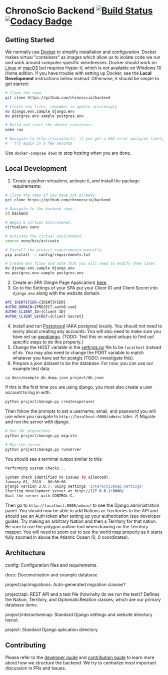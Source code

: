 # ChronoScio Backend [![Build Status](https://travis-ci.org/chronoscio/backend.svg?branch=master)](https://travis-ci.org/interactivemap/backend) [![Codacy Badge](https://api.codacy.com/project/badge/Grade/0074e97bc13b476ea3eec279483d3cab)](https://www.codacy.com/app/whirish/backend?utm_source=github.com&amp;utm_medium=referral&amp;utm_content=interactivemap/backend&amp;utm_campaign=Badge_Grade)

## Getting Started
We normally use [Docker](https://en.wikipedia.org/wiki/Docker_(software)) to simplify installation and configuration. Docker makes virtual "containers" as images which allow us to isolate code we run and work around computer-specific weirdnesses. Docker should work on [Linux](https://docs.docker.com/install/linux/docker-ce/ubuntu/) or [macOS](https://docs.docker.com/docker-for-mac/install/) but requires Hyper-V, which is not available on Windows 10 Home edition. If you have trouble with setting up Docker, see the **Local Development** instructions below instead. Otherwise, it should be simple to get started:
```bash
# Clone the repo
git clone https://github.com/chronoscio/backend

# Create env files, remember to update accordingly
mv django.env.sample django.env
mv postgres.env.sample postgres.env

# Build and start the docker containers
make run

# Navigate to http://localhost/, if you get a 502 error postgres likely has not been initialized yet,
#   try again in a few seconds
```
Use `docker-compose down` to stop hosting when you are done.

## Local Development
1) Create a python virtualenv, activate it, and install the package requirements:
```bash
# Clone the repo if you have not already.
git clone https://github.com/chronoscio/backend

# Navigate to the backend repo.
cd backend

# Begin a virtual environmnet.
virtualenv venv

# Activate the virtual environment.
source venv/bin/activate

# Install the project requirements manually.
pip install -r config/requirements.txt

# Create env files and note that you will need to modify them later.
mv django.env.sample django.env
mv postgres.env.sample postgres.env
```
2) Create an SPA (Single Page Application) [here](https://manage.auth0.com/#/applications).
3) Go to the Settings of your SPA put your Client ID and Client Secret into `django.env` along with the website domain.
```bash
API_IDENTIFIER={IDENTIFIER}
AUTH0_DOMAIN={PROJECT.auth0.com}
AUTH0_CLIENT_ID={Client ID}
AUTH0_CLIENT_SECRET={Client Secret}
```
4) Install and run [Postgresql](https://www.postgresql.org/docs/9.3/static/tutorial-install.html) (AKA postgres) locally. You should not need to worry about creating any accounts. You will also need to make sure you have set up [geodjango](https://docs.djangoproject.com/en/stable/contrib/gis/install/).  (TODO: Test this on wiped setups to find out specific steps to do this properly.)
5) Change the HOST variable in the [settings.py](https://github.com/chronoscio/backend/blob/master/project/interactivemap/settings.py) file to be `localhost` instead of `db`. You may also need to change the PORT variable to match whatever you have set for postgis (TODO: investigate this).
6) Prepare a json dataset to be the database. For now, you can use our example test data.
```bash
cp docs/example_db_dump.json project/db.json
```
If this is the first time you are using django, you must also create a user account to log in with.
```bash
python project/manage.py createsuperuser
```
Then follow the prompts to set a username, email, and password you will use when you navigate to `http://localhost:8000/admin/` later.
7) Migrate and run the server with django.
```bash
# Run SQL migrations.
python project/manage.py migrate

# Run the server.
python project/manage.py runserver
```
You should see a terminal output similar to this:
```bash
Performing system checks...

System check identified no issues (0 silenced).
January 01, 2018 - 00:00:00
Django version 2.0.7, using settings 'interactivemap.settings'
Starting development server at http://127.0.0.1:8000/
Quit the server with CONTROL-C.
```
Then go to `http://localhost:8000/admin/` to see the Django administration panel. You should now be able to add Nations or Territories to the API and should see an Auth token after setting up your authetication (see developer guide). Try making an arbitrary Nation and then a Territory for that nation. Be sure to use the polygon outline tool when drawing on the Territory mapper. You will need to zoom out to see the world map properly as it starts fully zoomed in above the Atlantic Ocean (0, 0 coordinates).

## Architecture
config: Configuration files and requirements.

docs: Documentation and example database.

project/api/migrations: Auto-generated migration classes?

project/api: REST API and a test file (how/why do we run the test)?  Defines the Nation, Territory, and DiplomaticRelation classes, which are our primary database items.

project/interactivemap: Standard Django settings and website directory layout.

project: Standard Django aplication directory

## Contributing
Please refer to the [developer guide](./docs/DEVELOPER.md) and [contribution guide](./docs/CONTRIBUTING.md) to learn more about how we structure the backend. We try to centralize most important discussion in PRs and Issues.
